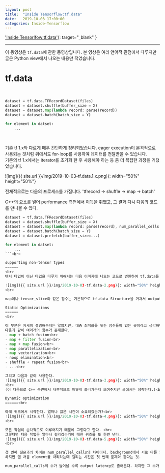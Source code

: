 ```yaml
---
layout: post
title:  "Inside Tensorflow:tf.data"
date:   2019-10-03 17:00:00
categories: Inside-Tensorflow
---
```


['Inside Tensorlfow:tf.data'](https://www.youtube.com/watch?v=kVEOCfBy9uY&list=PLQY2H8rRoyvzIuB8rZXs7pfyjiSUs8Vza&index=2){: target="_blank" }
<hr>

이 동영상은 `tf.data`에 관한 동영상입니다. 본 영상은 여러 언어적 관점에서 다루지만 글은 Python view에서 나오는 내용만 적었습니다.<br>

tf.data
======
<br>

```python
dataset = tf.data.TFRecordDataset(files)
dataset = dataset.shuffle(buffer_size = X)
dataset = dataset.map(lambda record: parse(record))
dataset = dataset.batch(batch_size = Y)

for element in datset:
	...
```
<br>

기존 tf 1.x와 다르게 매우 간단하게 정리되었습니다. eager execution이 본격적으로 사용되는 것처럼 위에서도 for-loop를 사용하여 데이터를 전달받을 수 있습니다. <br>
기존의  tf 1.x에서는 iterator를 초기화 한 후 사용해야 하는 등 좀 더 복잡한 과정을 거쳤었습니다.
<br>

![img]({{ site.url }}/img/2019-10-03-tf.data.1.x.png){: width="50%" height="50%"}
<br>

전체적으로는 다음의 프로세스를 가집니다. 'tfrecord -> shuffle -> map -> batch'

C++의 요소를 넣어 performance 측면에서 이득을 취했고, 그 결과 다시 다음의 코드를 만나볼 수 있다.<br>
```python
dataset = tf.data.TFRecordDataset(files)
dataset = dataset.shuffle(buffer_size = X)
dataset = dataset.map(lambda record: parse(record), num_parallel_cells =...)
dataset = dataset.batch(batch_size = Y)
dataset = dataset.prefetch(buffer_size=...)

for element in datset:
	...
```<br>

supporting non-tensor types
======
<br>
텐서 타입이 아닌 타입을 다루기 위해서는 다음 이미지에 나오는 코드로 변환하여 tf.data를 사용할 수 있게 된다.

![img]({{ site.url }}/img/2019-10-03-tf.data-2.png){: width="50%" height="50%"}
<br>

map이나 tensor_slice와 같은 함수는 기본적으로 tf.data Structure을 거쳐서 output 또는 input으로 반환되는 것을 볼 수 있다.

Static Optimizations
======
<br>

이 부분은 자세히 설명해주지는 않았지만, 대충 최적화를 위한 함수들이 있는 곳이라고 생각하면 될 것 같다.
다음과 같이 여러개의 함수가 존재한다.
- map + batch fusion<br>
- map + filter fusion<br>
- map + map fusion<br>
- map parallelization<br>
- map vectorization<br>
- noop elimination<br>
- shuffle + repeat fusion<br>
- ...<br>

그리고 다음과 같이 사용한다.
![img]({{ site.url }}/img/2019-10-03-tf.data-3.png){: width="50%" height="50%"}
<br>
(이 다음으로 C++ 측면에서 내부적으로 어떻게 흘러가는지 보여주지만 글에서는 생략한다.)<br>

Dynamic optimization
======<br>

아래 퀴즈에서 시작한다. 얼마나 많은 시간이 소요되겠는가?<br>
![img]({{ site.url }}/img/2019-10-03-tf.data-4.png){: width="50%" height="50%"}
<br>

모든 작업이 순차적으로 이루어지기 때문에 그렇다고 한다. <br>
그렇다면 다음 작업은 얼마나 걸리겠는가에 대한 퀴즈를 또 한번 낸다.
![img]({{ site.url }}/img/2019-10-03-tf.data-5.png){: width="50%" height="50%"}
<br>

첫 번째 질문과의 차이는 num_parallel_calls의 차이이다. background에서 서로 다른 커널에서 수행되는 것 같은데, 감이 잘 안온다. 아무튼 여러가지의 스레드를 만들어서 동시작업을 행한다고 생각하면 편하다. <br>
하지만 맨 처음 element를 처리하는데 걸리는 시간은 첫 번째 문제와 같다는 것.

num_parallel_calls의 수가 늘어날 수록 output latency도 줄어든다. 하지만 그 수가 늘어난다고 해서 매우 많은 수의 thread를 만든다는 의미는 아니고, 여러 작업의 schedule을 동시에 처리해서 그 시간을 줄인다는 의미인 것 같다. 
